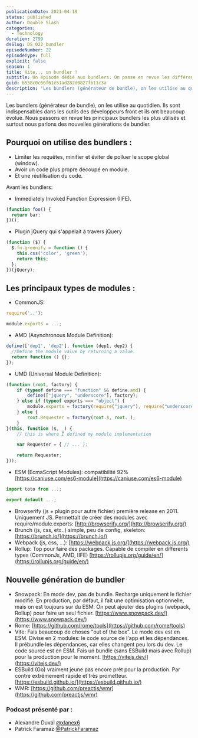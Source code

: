 ```yaml
---
publicationDate: 2021-04-19
status: published
author: Double Slash
categories:
  - Technology
duration: 2799
dsSlug: DS_022_bundler
episodeNumber: 22
episodeType: full
explicit: false
season: 1
title: Vite.., un bundler !
subtitle: Un épisode dédié aux bundlers. On passe en revue les différents bundlers utilisés et pourquoi les nouveaux comme Vite, changent les règles.
guid: b558c0c66f61e51ad282d0827fb11c3a
description: 'Les bundlers (générateur de bundle), on les utilise au quotidien. Ils sont indispensables dans les outils des développeurs front et ils ont beaucoup évolué. Nous passons en revue les principaux bundlers les plus utilisés et surtout nous parlons des nouvelles générations de bundler. Pourquoi on utilise des bundlers : Limiter les requêtes, minifier et éviter de polluer le scope global (window). Avoir un code plus propre découpé en module. Et une réutilisation du code. Avant les bundlers: Immediately Invoked Function Expression (IIFE). Plugin jQuery qui s''appelait à travers jQuery Les principaux types de modules : CommonJS: module.exports = ...; UMD (Universal Module Definition): ESM (EcmaScript Modules): compatibilité 92% https://caniuse.com/es6-module Browserify (js + plugin pour autre fichier) première release en 2011. Uniquement JS. Permettait de créer des modules avec require/module.exports: http://browserify.org/ Brunch (js, css, etc..) simple, peu de config, skeleton: https://brunch.io/ Webpack (js, css, ...): https://webpack.js.org/ Rollup: Top pour faire des packages. Capable de compiler en differents types (CommonJs, AMD, IIFE) https://rollupjs.org/guide/en/ Nouvelle génération de bundler Snowpack: En mode dev, pas de bundle. Recharge uniquement le fichier modifié. En production, par défaut, il fait une optimisation optionnelle, mais on est toujours sur du ESM. On peut ajouter des plugins (webpack, Rollup) pour faire un seul fichier. https://www.snowpack.dev/ Rome: https://github.com/rome/tools Vite: Fais beaucoup de choses "out of the box". Le mode dev est en ESM. Divise en 2 modules: le code source de l''app et les dépendances. Il prébundle les dépendances, car elles changent peu lors du dev. Le code source est en ESM. Fais un bundle (sans ESBuild mais avec Rollup) pour la production pour le moment. https://vitejs.dev/ ESBuild (Go) vraiment jeune pas encore prêt pour la production. Par contre extrêmement rapide et très prometteur. https://esbuild.github.io/ WMR: https://github.com/preactjs/wmr Podcast présenté par : Alexandre Duval @xlanex6 Patrick Faramaz @PatrickFaramaz'
---
```


Les bundlers (générateur de bundle), on les utilise au quotidien. Ils sont indispensables dans les outils des développeurs front et ils ont beaucoup évolué.
Nous passons en revue les principaux bundlers les plus utilisés et surtout nous parlons des nouvelles générations de bundler.

## Pourquoi on utilise des bundlers :

- Limiter les requêtes, minifier et éviter de polluer le scope global (window).
- Avoir un code plus propre découpé en module.
- Et une réutilisation du code.

Avant les bundlers:

- Immediately Invoked Function Expression (IIFE).

```js
(function foo() {
  return bar;
})();
```

- Plugin jQuery qui s'appelait à travers jQuery

```js
(function ($) {
  $.fn.greenify = function () {
    this.css('color', 'green');
    return this;
  };
})(jQuery);
```

## Les principaux types de modules :

- CommonJS:

```js
require('..');

module.exports = ...;
```

- AMD (Asynchronous Module Definition):

```js
define(['dep1', 'dep2'], function (dep1, dep2) {
  //Define the module value by returning a value.
  return function () {};
});
```

- UMD (Universal Module Definition):

```js
(function (root, factory) {
    if (typeof define === "function" && define.amd) {
        define(["jquery", "underscore"], factory);
    } else if (typeof exports === "object") {
        module.exports = factory(require("jquery"), require("underscore"));
    } else {
        root.Requester = factory(root.$, root._);
    }
}(this, function ($, _) {
    // this is where I defined my module implementation

    var Requester = { // ... };

    return Requester;
}));
```

- ESM (EcmaScript Modules): compatibilité 92% [https://caniuse.com/es6-module](https://caniuse.com/es6-module)

```js
import toto from ...;

export default ...;
```

- Browserify (js + plugin pour autre fichier) première release en 2011. Uniquement JS. Permettait de créer des modules avec require/module.exports: [http://browserify.org/](http://browserify.org/)
- Brunch (js, css, etc..) simple, peu de config, skeleton: [https://brunch.io/](https://brunch.io/)
- Webpack (js, css, ...): [https://webpack.js.org/](https://webpack.js.org/)
- Rollup: Top pour faire des packages. Capable de compiler en differents types (CommonJs, AMD, IIFE) [https://rollupjs.org/guide/en/](https://rollupjs.org/guide/en/)

## Nouvelle génération de bundler

- Snowpack: En mode dev, pas de bundle. Recharge uniquement le fichier modifié. En production, par défaut, il fait une optimisation optionnelle, mais on est toujours sur du ESM. On peut ajouter des plugins (webpack, Rollup) pour faire un seul fichier. [https://www.snowpack.dev/](https://www.snowpack.dev/)
- Rome: [https://github.com/rome/tools](https://github.com/rome/tools)
- Vite: Fais beaucoup de choses "out of the box”. Le mode dev est en ESM. Divise en 2 modules: le code source de l'app et les dépendances. Il prébundle les dépendances, car elles changent peu lors du dev. Le code source est en ESM. Fais un bundle (sans ESBuild mais avec Rollup) pour la production pour le moment. [https://vitejs.dev/](https://vitejs.dev/)
- ESBuild (Go) vraiment jeune pas encore prêt pour la production. Par contre extrêmement rapide et très prometteur. [https://esbuild.github.io/](https://esbuild.github.io/)
- WMR: [https://github.com/preactjs/wmr](https://github.com/preactjs/wmr)

### Podcast présenté par :

- Alexandre Duval [@xlanex6](https://twitter.com/xlanex6)
- Patrick Faramaz [@PatrickFaramaz](https://twitter.com/PatrickFaramaz)

